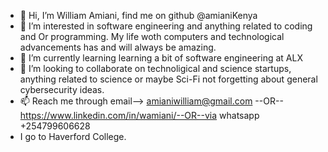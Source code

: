 - 👋 Hi, I’m William Amiani, find me on github @amianiKenya
- 👀 I’m interested in software engineering and anything related to coding and Or programming. My life woth computers and technological advancements has and will always be amazing.
- 🌱 I’m currently learning learning a bit of software engineering at ALX
- 💞️ I’m looking to collaborate on technoligical and science startups, anything related to science or maybe Sci-Fi not forgetting about general cybersecurity ideas.
- 📫 Reach me through email--> amianiwilliam@gmail.com --OR--https://www.linkedin.com/in/wamiani/--OR--via whatsapp +254799606628
- I go to Haverford College.
<!---
amianiKenya/amianiKenya is a ✨ special ✨ repository because its `README.md` (this file) appears on your GitHub profile.
You can click the Preview link to take a look at your changes.
--->
